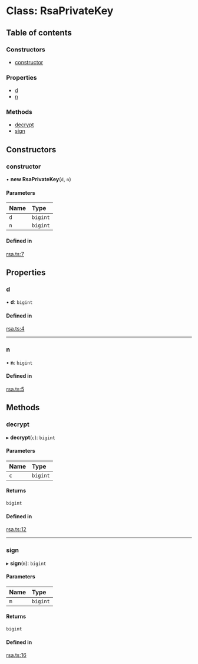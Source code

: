 # Class: RsaPrivateKey

## Table of contents

### Constructors

- [constructor](RsaPrivateKey.md#constructor)

### Properties

- [d](RsaPrivateKey.md#d)
- [n](RsaPrivateKey.md#n)

### Methods

- [decrypt](RsaPrivateKey.md#decrypt)
- [sign](RsaPrivateKey.md#sign)

## Constructors

### constructor

• **new RsaPrivateKey**(`d`, `n`)

#### Parameters

| Name | Type |
| :------ | :------ |
| `d` | `bigint` |
| `n` | `bigint` |

#### Defined in

[rsa.ts:7](https://github.com/jordi0907/Ciber_Modules/blob/42ecc83/src/ts/rsa.ts#L7)

## Properties

### d

• **d**: `bigint`

#### Defined in

[rsa.ts:4](https://github.com/jordi0907/Ciber_Modules/blob/42ecc83/src/ts/rsa.ts#L4)

___

### n

• **n**: `bigint`

#### Defined in

[rsa.ts:5](https://github.com/jordi0907/Ciber_Modules/blob/42ecc83/src/ts/rsa.ts#L5)

## Methods

### decrypt

▸ **decrypt**(`c`): `bigint`

#### Parameters

| Name | Type |
| :------ | :------ |
| `c` | `bigint` |

#### Returns

`bigint`

#### Defined in

[rsa.ts:12](https://github.com/jordi0907/Ciber_Modules/blob/42ecc83/src/ts/rsa.ts#L12)

___

### sign

▸ **sign**(`m`): `bigint`

#### Parameters

| Name | Type |
| :------ | :------ |
| `m` | `bigint` |

#### Returns

`bigint`

#### Defined in

[rsa.ts:16](https://github.com/jordi0907/Ciber_Modules/blob/42ecc83/src/ts/rsa.ts#L16)
